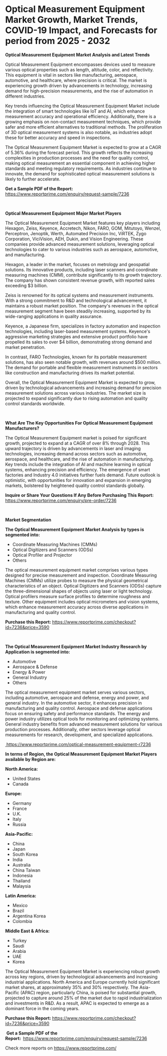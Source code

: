 <p><h1>Optical Measurement Equipment Market Growth, Market Trends, COVID-19 Impact, and Forecasts for period from 2025 - 2032</h1></p><p><strong>Optical Measurement Equipment Market Analysis and Latest Trends</strong></p>
<p><p>Optical Measurement Equipment encompasses devices used to measure various optical properties such as length, altitude, color, and reflectivity. This equipment is vital in sectors like manufacturing, aerospace, automotive, and healthcare, where precision is critical. The market is experiencing growth driven by advancements in technology, increasing demand for high-precision measurements, and the rise of automation in different industries.</p><p>Key trends influencing the Optical Measurement Equipment Market include the integration of smart technologies like IoT and AI, which enhance measurement accuracy and operational efficiency. Additionally, there is a growing emphasis on non-contact measurement techniques, which provide safer and more efficient alternatives to traditional methods. The proliferation of 3D optical measurement systems is also notable, as industries adopt these for better accuracy and speed in inspections.</p><p>The Optical Measurement Equipment Market is expected to grow at a CAGR of 5.36% during the forecast period. This growth reflects the increasing complexities in production processes and the need for quality control, making optical measurement an essential component in achieving higher standards and meeting regulatory requirements. As industries continue to innovate, the demand for sophisticated optical measurement solutions is likely to further accelerate.</p></p>
<p><strong>Get a Sample PDF of the Report:&nbsp;</strong> <a href="https://www.reportprime.com/enquiry/request-sample/7236?utm_campaign=3168&utm_medium=2&utm_source=Github&utm_content=ia&utm_term=19032025&utm_id=optical-measurement-equipment">https://www.reportprime.com/enquiry/request-sample/7236</a></p>
<p>&nbsp;</p>
<p><strong>Optical Measurement Equipment Major Market Players</strong></p>
<p><p>The Optical Measurement Equipment Market features key players including Hexagon, Zeiss, Keyence, Accretech, Nikon, FARO, GOM, Mitutoyo, Wenzel, Perceptron, Jenoptik, Werth, Automated Precision Inc, ViRTEK, Zygo Corporation, ViciVision, AEH, Dukin, and Vision Engineering. These companies provide advanced measurement solutions, leveraging optical technologies to cater to various industries such as aerospace, automotive, and manufacturing.</p><p>Hexagon, a leader in the market, focuses on metrology and geospatial solutions. Its innovative products, including laser scanners and coordinate measuring machines (CMM), contribute significantly to its growth trajectory. The company has shown consistent revenue growth, with reported sales exceeding $3 billion.</p><p>Zeiss is renowned for its optical systems and measurement instruments. With a strong commitment to R&D and technological advancement, it maintains a robust market position. The company's revenues in the optical measurement segment have been steadily increasing, supported by its wide-ranging applications in quality assurance.</p><p>Keyence, a Japanese firm, specializes in factory automation and inspection technologies, including laser-based measurement systems. Keyence's aggressive marketing strategies and extensive product portfolio have propelled its sales to over $4 billion, demonstrating strong demand and market penetration.</p><p>In contrast, FARO Technologies, known for its portable measurement solutions, has also seen notable growth, with revenues around $500 million. The demand for portable and flexible measurement instruments in sectors like construction and manufacturing drives its market potential.</p><p>Overall, the Optical Measurement Equipment Market is expected to grow, driven by technological advancements and increasing demand for precision measurement solutions across various industries. The market size is projected to expand significantly due to rising automation and quality control standards worldwide.</p></p>
<p>&nbsp;</p>
<p><strong>What Are The Key Opportunities For Optical Measurement Equipment Manufacturers?</strong></p>
<p><p>The Optical Measurement Equipment market is poised for significant growth, projected to expand at a CAGR of over 8% through 2028. This upward trajectory is driven by advancements in laser and imaging technologies, increasing demand across sectors such as automotive, aerospace, and healthcare, and the rise of automation in manufacturing. Key trends include the integration of AI and machine learning in optical systems, enhancing precision and efficiency. The emergence of smart factories and Industry 4.0 initiatives further fuels demand. Future outlook is optimistic, with opportunities for innovation and expansion in emerging markets, bolstered by heightened quality control standards globally.</p></p>
<p><strong>Inquire or Share Your Questions If Any Before Purchasing This Report:</strong> <a href="https://www.reportprime.com/enquiry/pre-order/7236?utm_campaign=3168&utm_medium=2&utm_source=Github&utm_content=ia&utm_term=19032025&utm_id=optical-measurement-equipment">https://www.reportprime.com/enquiry/pre-order/7236</a></p>
<p>&nbsp;</p>
<p><strong>Market Segmentation</strong></p>
<p><strong>The Optical Measurement Equipment Market Analysis by types is segmented into:</strong></p>
<p><ul><li>Coordinate Measuring Machines (CMMs)</li><li>Optical Digitizers and Scanners (ODSs)</li><li>Optical Profiler and Projector</li><li>Others</li></ul></p>
<p><p>The optical measurement equipment market comprises various types designed for precise measurement and inspection. Coordinate Measuring Machines (CMMs) utilize probes to measure the physical geometrical characteristics of an object. Optical Digitizers and Scanners (ODSs) capture the three-dimensional shapes of objects using laser or light technology. Optical profilers measure surface profiles to determine roughness and texture. Other equipment includes optical micrometers and vision systems, which enhance measurement accuracy across diverse applications in manufacturing and quality control.</p></p>
<p><strong>Purchase this Report:&nbsp;</strong><a href="https://www.reportprime.com/checkout?id=7236&price=3590&utm_campaign=3168&utm_medium=2&utm_source=Github&utm_content=ia&utm_term=19032025&utm_id=optical-measurement-equipment">https://www.reportprime.com/checkout?id=7236&price=3590</a></p>
<p>&nbsp;</p>
<p><strong>The Optical Measurement Equipment Market Industry Research by Application is segmented into:</strong></p>
<p><ul><li>Automotive</li><li>Aerospace & Defense</li><li>Energy & Power</li><li>General Industry</li><li>Others</li></ul></p>
<p><p>The optical measurement equipment market serves various sectors, including automotive, aerospace and defense, energy and power, and general industry. In the automotive sector, it enhances precision in manufacturing and quality control. Aerospace and defense applications focus on ensuring safety and performance standards. The energy and power industry utilizes optical tools for monitoring and optimizing systems. General industry benefits from advanced measurement solutions for various production processes. Additionally, other sectors leverage optical measurements for research, development, and specialized applications.</p></p>
<p><a href="https://www.reportprime.com/optical-measurement-equipment-r7236?utm_campaign=3168&utm_medium=2&utm_source=Github&utm_content=ia&utm_term=19032025&utm_id=optical-measurement-equipment">&nbsp;https://www.reportprime.com/optical-measurement-equipment-r7236</a></p>
<p><strong>In terms of Region, the Optical Measurement Equipment Market Players available by Region are:</strong></p>
<p>
    <p> <strong> North America: </strong>
        <ul>
            <li>United States</li>
            <li>Canada</li>
        </ul>
        </p> 
    <p> <strong> Europe: </strong>
        <ul>
            <li>Germany</li>
            <li>France</li>
            <li>U.K.</li>
            <li>Italy</li>
            <li>Russia</li>
        </ul>
        </p> 
    <p> <strong> Asia-Pacific: </strong>
        <ul>
            <li>China</li>
            <li>Japan</li>
            <li>South Korea</li>
            <li>India</li>
            <li>Australia</li>
            <li>China Taiwan</li>
            <li>Indonesia</li>
            <li>Thailand</li>
            <li>Malaysia</li>
        </ul>
        </p> 
    <p> <strong> Latin America: </strong>
        <ul>
            <li>Mexico</li>
            <li>Brazil</li>
            <li>Argentina Korea</li>
            <li>Colombia</li>
        </ul>
        </p> 
    <p> <strong> Middle East & Africa: </strong>
        <ul>
            <li>Turkey</li>
            <li>Saudi</li>
            <li>Arabia</li>
            <li>UAE</li>
            <li>Korea</li>
        </ul>
    </p>
    </p>
<p><p>The Optical Measurement Equipment Market is experiencing robust growth across key regions, driven by technological advancements and increasing industrial applications. North America and Europe currently hold significant market shares, at approximately 35% and 30% respectively. The Asia-Pacific (APAC) region, particularly China, is poised for substantial growth, projected to capture around 25% of the market due to rapid industrialization and investments in R&D. As a result, APAC is expected to emerge as a dominant force in the coming years.</p></p>
<p><strong>Purchase this Report: </strong><a href="https://www.reportprime.com/checkout?id=7236&price=3590&utm_campaign=3168&utm_medium=2&utm_source=Github&utm_content=ia&utm_term=19032025&utm_id=optical-measurement-equipment">https://www.reportprime.com/checkout?id=7236&price=3590</a></p>
<p>&nbsp;<strong>Get a Sample PDF of the Report:&nbsp;&nbsp;</strong><a href="https://www.reportprime.com/enquiry/request-sample/7236?utm_campaign=3168&utm_medium=2&utm_source=Github&utm_content=ia&utm_term=19032025&utm_id=optical-measurement-equipment">https://www.reportprime.com/enquiry/request-sample/7236</a></p>
<p><strong></strong></p>
<p>Check more reports on <a href="https://www.reportprime.com/?utm_campaign=3168&utm_medium=2&utm_source=Github&utm_content=ia&utm_term=19032025&utm_id=optical-measurement-equipment">https://www.reportprime.com/</a></p>